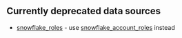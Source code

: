 <!-- Section of deprecated data sources -->
 ## Currently deprecated data sources 

- [snowflake_roles](./docs/data-sources/roles) - use [snowflake_account_roles](./docs/data-sources/account_roles) instead
